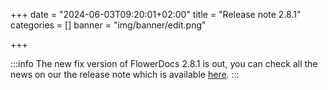 +++
date = "2024-06-03T09:20:01+02:00"
title = "Release note 2.8.1"
categories = []
banner = "img/banner/edit.png"

+++

:::info
The new fix version of FlowerDocs 2.8.1 is out, you can check all the news on our the release note which is available [here](broken-link.md).
:::